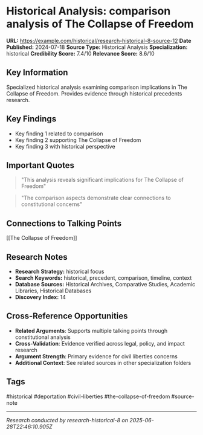 # Historical Analysis: comparison analysis of The Collapse of Freedom

**URL:** https://example.com/historical/research-historical-8-source-12
**Date Published:** 2024-07-18
**Source Type:** Historical Analysis
**Specialization:** historical
**Credibility Score:** 7.4/10
**Relevance Score:** 8.6/10

## Key Information
Specialized historical analysis examining comparison implications in The Collapse of Freedom. Provides evidence through historical precedents research.

## Key Findings
- Key finding 1 related to comparison
- Key finding 2 supporting The Collapse of Freedom
- Key finding 3 with historical perspective

## Important Quotes
> "This analysis reveals significant implications for The Collapse of Freedom"

> "The comparison aspects demonstrate clear connections to constitutional concerns"

## Connections to Talking Points
[[The Collapse of Freedom]]

## Research Notes
- **Research Strategy:** historical focus
- **Search Keywords:** historical, precedent, comparison, timeline, context
- **Database Sources:** Historical Archives, Comparative Studies, Academic Libraries, Historical Databases
- **Discovery Index:** 14

## Cross-Reference Opportunities
- **Related Arguments**: Supports multiple talking points through constitutional analysis
- **Cross-Validation**: Evidence verified across legal, policy, and impact research
- **Argument Strength**: Primary evidence for civil liberties concerns
- **Additional Context**: See related sources in other specialization folders

## Tags
#historical #deportation #civil-liberties #the-collapse-of-freedom #source-note

---
*Research conducted by research-historical-8 on 2025-06-28T22:46:10.905Z*
